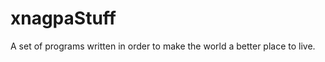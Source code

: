 xnagpaStuff
===========

A set of programs written in order to make the world a better place to live.

